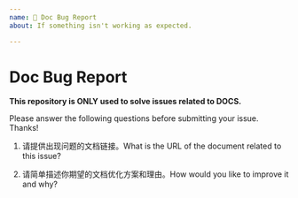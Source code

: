 ```yaml
---
name: 🐛 Doc Bug Report
about: If something isn't working as expected.

---
```


# Doc Bug Report

**This repository is ONLY used to solve issues related to DOCS.**

Please answer the following questions before submitting your issue. Thanks!

1. 请提供出现问题的文档链接。What is the URL of the document related to this issue?


2. 请简单描述你期望的文档优化方案和理由。How would you like to improve it and why?
